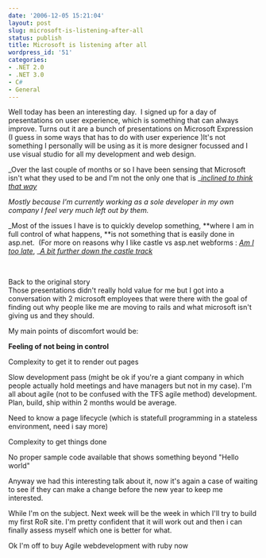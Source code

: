 ```yaml
---
date: '2006-12-05 15:21:04'
layout: post
slug: microsoft-is-listening-after-all
status: publish
title: Microsoft is listening after all
wordpress_id: '51'
categories:
- .NET 2.0
- .NET 3.0
- C#
- General
---
```


Well today has been an interesting day.  I signed up for a day of presentations on user experience, which is something that can always improve. Turns out it are a bunch of presentations on Microsoft Expression (I guess in some ways that has to do with user experience )It's not something I personally will be using as it is more designer focussed and I use visual studio for all my development and web design.

_Over the last couple of months or so I have been sensing that Microsoft isn't what they used to be and I'm not the only one that is _[_inclined to think that way_](http://online.wsj.com/public/article/SB116490323676636989-HnHPKLzkyy9xKy2wnokbd2bc_bE_20071130.html)

_Mostly because I'm currently working as a sole developer in my own company I feel very much left out by them._

_Most of the issues I have is to quickly develop something, **where I am in full control of what happens, **is not something that is easily done in asp.net.  (For more on reasons why I like castle vs asp.net webforms : _[_Am I too late_](http://www.flanders.co.nz/Blog/2006/09/20/AmITooLate.aspx)_, _[_A bit further down the castle track_](http://www.flanders.co.nz/Blog/2006/09/23/ABitFurtherDownTheCastleTrack.aspx)

 

Back to the original story   
Those presentations didn't really hold value for me but I got into a conversation with 2 microsoft employees that were there with the goal of finding out why people like me are moving to rails and what microsoft isn't giving us and they should.

My main points of discomfort would be:

**Feeling of not being in control**

Complexity to get it to render out pages

Slow development pass (might be ok if you're a giant company in which people actually hold meetings and have managers but not in my case). I'm all about agile (not to be confused with the TFS agile method) development. Plan, build, ship within 2 months would be average.

Need to know a page lifecycle (which is statefull programming in a stateless environment, need i say more)

Complexity to get things done

No proper sample code available that shows something beyond "Hello world"

Anyway we had this interesting talk about it, now it's again a case of waiting to see if they can make a change before the new year to keep me interested.

While I'm on the subject. Next week will be the week in which I'll try to build my first RoR site. I'm pretty confident that it will work out and then i can finally assess myself which one is better for what.

Ok I'm off to buy Agile webdevelopment with ruby now
